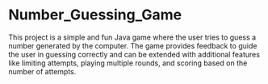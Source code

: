 # Number_Guessing_Game
This project is a simple and fun Java game where the user tries to guess a number generated by the computer. The game provides feedback to guide the user in guessing correctly and can be extended with additional features like limiting attempts, playing multiple rounds, and scoring based on the number of attempts.
